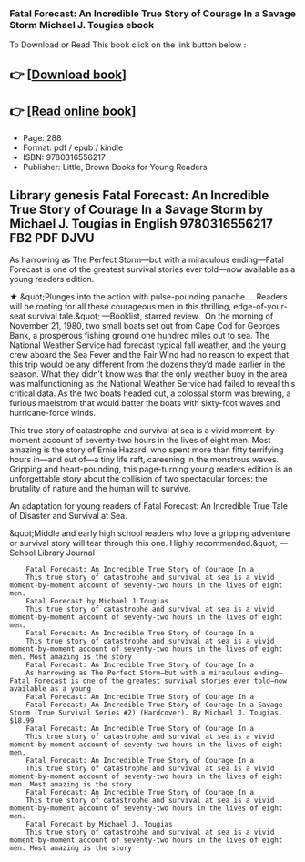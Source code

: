 ### Fatal Forecast: An Incredible True Story of Courage In a Savage Storm Michael J. Tougias ebook

To Download or Read This book click on the link button below :

## 👉  [**[Download book](http://ebooksharez.info/download.php?group=book&from=github.com&id=719740&lnk=1066 "Download book")**]

## 👉  [**[Read online book](http://ebooksharez.info/download.php?group=book&from=github.com&id=719740&lnk=1066 "Read online book")**]


* Page: 288
* Format: pdf / epub / kindle
* ISBN: 9780316556217
* Publisher: Little, Brown Books for Young Readers



## Library genesis Fatal Forecast: An Incredible True Story of Courage In a Savage Storm by Michael J. Tougias in English 9780316556217 FB2 PDF DJVU



As harrowing as The Perfect Storm—but with a miraculous ending—Fatal Forecast is one of the greatest survival stories ever told—now available as a young readers edition.
 
 ★ &amp;quot;Plunges into the action with pulse-pounding panache…. Readers will be rooting for all these courageous men in this thrilling, edge-of-your-seat survival tale.&amp;quot; —Booklist, starred review
  
 On the morning of November 21, 1980, two small boats set out from Cape Cod for Georges Bank, a prosperous fishing ground one hundred miles out to sea. The National Weather Service had forecast typical fall weather, and the young crew aboard the Sea Fever and the Fair Wind had no reason to expect that this trip would be any different from the dozens they’d made earlier in the season. What they didn’t know was that the only weather buoy in the area was malfunctioning as the National Weather Service had failed to reveal this critical data. As the two boats headed out, a colossal storm was brewing, a furious maelstrom that would batter the boats with sixty-foot waves and hurricane-force winds.
 
 This true story of catastrophe and survival at sea is a vivid moment-by-moment account of seventy-two hours in the lives of eight men. Most amazing is the story of Ernie Hazard, who spent more than fifty terrifying hours in—and out of—a tiny life raft, careening in the monstrous waves. Gripping and heart-pounding, this page-turning young readers edition is an unforgettable story about the collision of two spectacular forces: the brutality of nature and the human will to survive. 
 
 An adaptation for young readers of Fatal Forecast: An Incredible True Tale of Disaster and Survival at Sea.
 
 &amp;quot;Middle and early high school readers who love a gripping adventure or survival story will tear through this one. Highly recommended.&amp;quot; —School Library Journal


        Fatal Forecast: An Incredible True Story of Courage In a
        This true story of catastrophe and survival at sea is a vivid moment-by-moment account of seventy-two hours in the lives of eight men.
        Fatal Forecast by Michael J Tougias
        This true story of catastrophe and survival at sea is a vivid moment-by-moment account of seventy-two hours in the lives of eight men.
        Fatal Forecast: An Incredible True Story of Courage In a
        This true story of catastrophe and survival at sea is a vivid moment-by-moment account of seventy-two hours in the lives of eight men. Most amazing is the story 
        Fatal Forecast: An Incredible True Story of Courage In a
        As harrowing as The Perfect Storm—but with a miraculous ending—Fatal Forecast is one of the greatest survival stories ever told—now available as a young 
        Fatal Forecast: An Incredible True Story of Courage In a
        Fatal Forecast: An Incredible True Story of Courage In a Savage Storm (True Survival Series #2) (Hardcover). By Michael J. Tougias. $18.99.
        Fatal Forecast: An Incredible True Story of Courage In a
        This true story of catastrophe and survival at sea is a vivid moment-by-moment account of seventy-two hours in the lives of eight men.
        Fatal Forecast: An Incredible True Story of Courage In a
        This true story of catastrophe and survival at sea is a vivid moment-by-moment account of seventy-two hours in the lives of eight men. Most amazing is the story 
        Fatal Forecast: An Incredible True Story of Courage In a
        This true story of catastrophe and survival at sea is a vivid moment-by-moment account of seventy-two hours in the lives of eight men.
        Fatal Forecast by Michael J. Tougias
        This true story of catastrophe and survival at sea is a vivid moment-by-moment account of seventy-two hours in the lives of eight men. Most amazing is the story 
    




